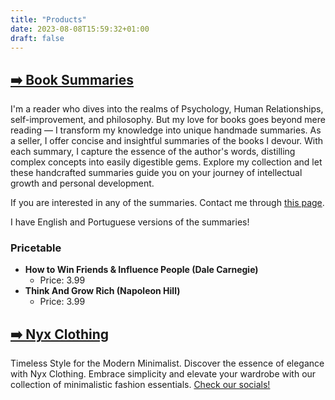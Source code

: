 ```yaml
---
title: "Products"
date: 2023-08-08T15:59:32+01:00
draft: false
---
```



## [➡️ Book Summaries](/contact/)
I'm a reader who dives into the realms of Psychology, Human Relationships, self-improvement, and philosophy. But my love for books goes beyond mere reading — I transform my knowledge into unique handmade summaries. As a seller, I offer concise and insightful summaries of the books I devour. With each summary, I capture the essence of the author's words, distilling complex concepts into easily digestible gems. Explore my collection and let these handcrafted summaries guide you on your journey of intellectual growth and personal development.  
  
If you are interested in any of the summaries. Contact me through [this page](/contact/).

I have English and Portuguese versions of the summaries!
### Pricetable
- **How to Win Friends & Influence People (Dale Carnegie)**
    - Price: 3.99
- **Think And Grow Rich (Napoleon Hill)**
    - Price: 3.99

## [➡️ Nyx Clothing](https://nyxclothing.creator-spring.com/)
Timeless Style for the Modern Minimalist. Discover the essence of elegance with Nyx Clothing. Embrace simplicity and elevate your wardrobe with our collection of minimalistic fashion essentials. [Check our socials!](https://linktr.ee/nyxclothing)